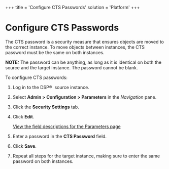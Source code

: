 +++
title = 'Configure CTS Passwords'
solution = 'Platform'
+++

# Configure CTS Passwords

The CTS password is a security measure that ensures objects are moved to
the correct instance. To move objects between instances, the CTS
password must be the same on both instances.

<span style="font-weight: bold;">NOTE:</span> The password can be
anything, as long as it is identical on both the source and the target
instance. The password cannot be blank.

To configure CTS passwords:

1.  Log in to the DSP®  source instance.

2.  Select **Admin \> Configuration \> Parameters** in the *Navigation*
    pane.

3.  Click the **Security Settings** tab.

4.  Click **Edit**.
    
    [View the field descriptions for the Parameters
    page](../Page_Desc/Parameters_All_TabsSysAdmin.htm)

5.  Enter a password in the **CTS Password** field.

6.  Click **Save**.

7.  Repeat all steps for the target instance, making sure to enter the
    same password on both instances.
